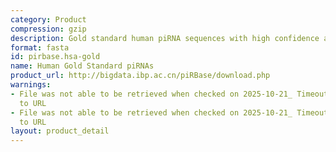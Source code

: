 ```yaml
---
category: Product
compression: gzip
description: Gold standard human piRNA sequences with high confidence annotations
format: fasta
id: pirbase.hsa-gold
name: Human Gold Standard piRNAs
product_url: http://bigdata.ibp.ac.cn/piRBase/download.php
warnings:
- File was not able to be retrieved when checked on 2025-10-21_ Timeout connecting
  to URL
- File was not able to be retrieved when checked on 2025-10-21_ Timeout connecting
  to URL
layout: product_detail
---
```

